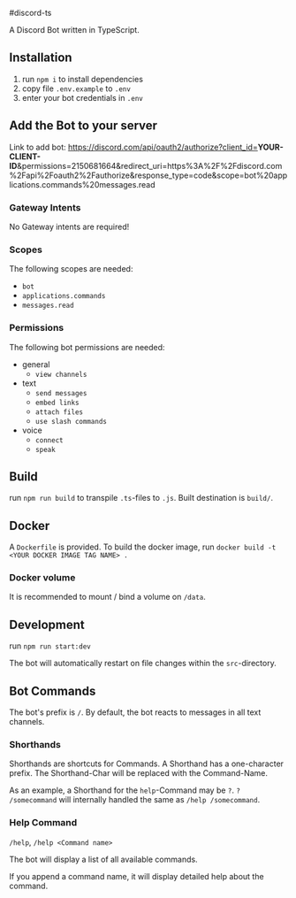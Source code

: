 #discord-ts

A Discord Bot written in TypeScript.

## Installation

1. run `npm i` to install dependencies
2. copy file `.env.example` to `.env`
3. enter your bot credentials in `.env`

## Add the Bot to your server

Link to add bot: https://discord.com/api/oauth2/authorize?client_id=<b>YOUR-CLIENT-ID</b>&permissions=2150681664&redirect_uri=https%3A%2F%2Fdiscord.com%2Fapi%2Foauth2%2Fauthorize&response_type=code&scope=bot%20applications.commands%20messages.read

### Gateway Intents

No Gateway intents are required!

### Scopes

The following scopes are needed: 
- `bot`
- `applications.commands`
- `messages.read`

### Permissions

The following bot permissions are needed:
- general
    - `view channels`
- text
    - `send messages`
    - `embed links`
    - `attach files`
    - `use slash commands`
- voice
    - `connect`
    - `speak`


## Build

run `npm run build` to transpile `.ts`-files to `.js`.
Built destination is `build/`.

## Docker

A `Dockerfile` is provided. To build the docker image, run `docker build -t <YOUR DOCKER IMAGE TAG NAME> .`

### Docker volume

It is recommended to mount / bind a volume on `/data`.

## Development

run `npm run start:dev` 

The bot will automatically restart on file changes within the `src`-directory.

## Bot Commands

The bot's prefix is `/`. By default, the bot reacts to messages in all text channels.

### Shorthands

Shorthands are shortcuts for Commands. A Shorthand has a one-character prefix.
The Shorthand-Char will be replaced with the Command-Name.

As an example, a Shorthand for the `help`-Command may be `?`.
`? /somecommand` will internally handled the same as `/help /somecommand`.

### Help Command

`/help`, `/help <Command name>`

The bot will display a list of all available commands.

If you append a command name, it will display detailed help about the command.
